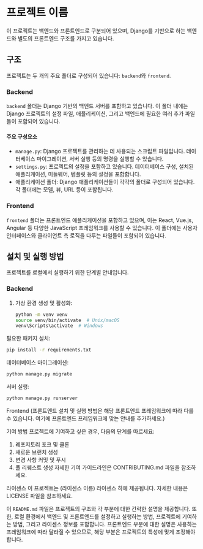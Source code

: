 # 프로젝트 이름

이 프로젝트는 백엔드와 프론트엔드로 구분되어 있으며, Django를 기반으로 하는 백엔드와 별도의 프론트엔드 구조를 가지고 있습니다.

## 구조

프로젝트는 두 개의 주요 폴더로 구성되어 있습니다: `backend`와 `frontend`.

### Backend

`backend` 폴더는 Django 기반의 백엔드 서버를 포함하고 있습니다. 이 폴더 내에는 Django 프로젝트의 설정 파일, 애플리케이션, 그리고 백엔드에 필요한 여러 추가 파일들이 포함되어 있습니다.

#### 주요 구성요소

- `manage.py`: Django 프로젝트를 관리하는 데 사용되는 스크립트 파일입니다. 데이터베이스 마이그레이션, 서버 실행 등의 명령을 실행할 수 있습니다.
- `settings.py`: 프로젝트의 설정을 포함하고 있습니다. 데이터베이스 구성, 설치된 애플리케이션, 미들웨어, 템플릿 등의 설정을 포함합니다.
- 애플리케이션 폴더: Django 애플리케이션들이 각각의 폴더로 구성되어 있습니다. 각 폴더에는 모델, 뷰, URL 등이 포함됩니다.

### Frontend

`frontend` 폴더는 프론트엔드 애플리케이션을 포함하고 있으며, 이는 React, Vue.js, Angular 등 다양한 JavaScript 프레임워크를 사용할 수 있습니다. 이 폴더에는 사용자 인터페이스와 클라이언트 측 로직을 다루는 파일들이 포함되어 있습니다.

## 설치 및 실행 방법

프로젝트를 로컬에서 실행하기 위한 단계별 안내입니다.

### Backend

1. 가상 환경 생성 및 활성화:

   ```bash
   python -m venv venv
   source venv/bin/activate  # Unix/macOS
   venv\Scripts\activate  # Windows
   ```
   
필요한 패키지 설치:

```bash
pip install -r requirements.txt
```

데이터베이스 마이그레이션:

```bash
python manage.py migrate
```

서버 실행:

```bash
python manage.py runserver
```

Frontend
(프론트엔드 설치 및 실행 방법은 해당 프론트엔드 프레임워크에 따라 다를 수 있습니다. 여기에 프론트엔드 프레임워크에 맞는 안내를 추가하세요.)

기여 방법
프로젝트에 기여하고 싶은 경우, 다음의 단계를 따르세요:

1. 레포지토리 포크 및 클론
2. 새로운 브랜치 생성
3. 변경 사항 커밋 및 푸시
4. 풀 리퀘스트 생성
자세한 기여 가이드라인은 CONTRIBUTING.md 파일을 참조하세요.

라이센스
이 프로젝트는 (라이센스 이름) 라이센스 하에 제공됩니다. 자세한 내용은 LICENSE 파일을 참조하세요.



이 `README.md` 파일은 프로젝트의 구조와 각 부분에 대한 간략한 설명을 제공합니다. 또한, 로컬 환경에서 백엔드 및 프론트엔드를 설정하고 실행하는 방법, 프로젝트에 기여하는 방법, 그리고 라이센스 정보를 포함합니다. 프론트엔드 부분에 대한 설명은 사용하는 프레임워크에 따라 달라질 수 있으므로, 해당 부분은 프로젝트의 특성에 맞게 조정해야 합니다.